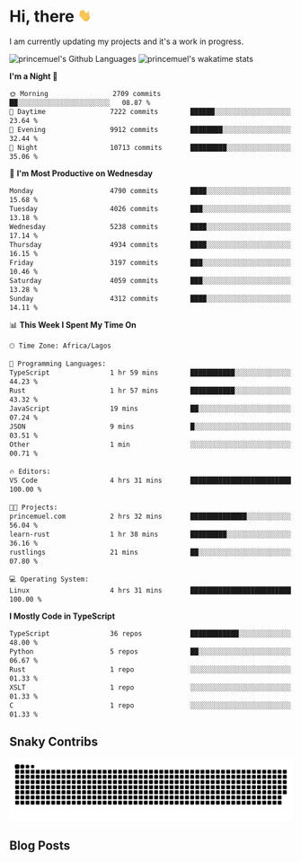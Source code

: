 # Hi, there <img src='/assets/wave.gif' alt='Just saying hello' width='24' height='24' />

<!--
**princemuel/princemuel** is a ✨ _special_ ✨ repository because its `README.md` (this file) appears on your GitHub profile.

Here are some ideas to get you started:

- 🔭 I’m currently working on ...
- 🌱 I’m currently learning ...
- 👯 I’m looking to collaborate on ...
- 🤔 I’m looking for help with ...
- 💬 Ask me about ...
- 📫 How to reach me: ...
- 😄 Pronouns: ...
- ⚡ Fun fact: ...
-->

I am currently updating my projects and it's a work in progress.

![princemuel's Github Languages](https://github-readme-stats.vercel.app/api/top-langs/?username=princemuel&text_color=586069&layout=compact&hide_border=true&title_color=0366d6&count_private=true&include_all_commits=true&theme=tokyonight&show_icons=true)
![princemuel's wakatime stats](https://github-readme-stats.vercel.app/api/wakatime?username=princemuel&text_color=586069&layout=compact&hide_border=true&title_color=0366d6&count_private=true&include_all_commits=true&theme=tokyonight&show_icons=true)

<!--START_SECTION:waka-->
**I'm a Night 🦉** 

```text
🌞 Morning                2709 commits        ██░░░░░░░░░░░░░░░░░░░░░░░   08.87 % 
🌆 Daytime                7222 commits        ██████░░░░░░░░░░░░░░░░░░░   23.64 % 
🌃 Evening                9912 commits        ████████░░░░░░░░░░░░░░░░░   32.44 % 
🌙 Night                  10713 commits       █████████░░░░░░░░░░░░░░░░   35.06 % 
```
📅 **I'm Most Productive on Wednesday** 

```text
Monday                   4790 commits        ████░░░░░░░░░░░░░░░░░░░░░   15.68 % 
Tuesday                  4026 commits        ███░░░░░░░░░░░░░░░░░░░░░░   13.18 % 
Wednesday                5238 commits        ████░░░░░░░░░░░░░░░░░░░░░   17.14 % 
Thursday                 4934 commits        ████░░░░░░░░░░░░░░░░░░░░░   16.15 % 
Friday                   3197 commits        ███░░░░░░░░░░░░░░░░░░░░░░   10.46 % 
Saturday                 4059 commits        ███░░░░░░░░░░░░░░░░░░░░░░   13.28 % 
Sunday                   4312 commits        ████░░░░░░░░░░░░░░░░░░░░░   14.11 % 
```


📊 **This Week I Spent My Time On** 

```text
🕑︎ Time Zone: Africa/Lagos

💬 Programming Languages: 
TypeScript               1 hr 59 mins        ███████████░░░░░░░░░░░░░░   44.23 % 
Rust                     1 hr 57 mins        ███████████░░░░░░░░░░░░░░   43.32 % 
JavaScript               19 mins             ██░░░░░░░░░░░░░░░░░░░░░░░   07.24 % 
JSON                     9 mins              █░░░░░░░░░░░░░░░░░░░░░░░░   03.51 % 
Other                    1 min               ░░░░░░░░░░░░░░░░░░░░░░░░░   00.71 % 

🔥 Editors: 
VS Code                  4 hrs 31 mins       █████████████████████████   100.00 % 

🐱‍💻 Projects: 
princemuel.com           2 hrs 32 mins       ██████████████░░░░░░░░░░░   56.04 % 
learn-rust               1 hr 38 mins        █████████░░░░░░░░░░░░░░░░   36.16 % 
rustlings                21 mins             ██░░░░░░░░░░░░░░░░░░░░░░░   07.80 % 

💻 Operating System: 
Linux                    4 hrs 31 mins       █████████████████████████   100.00 % 
```

**I Mostly Code in TypeScript** 

```text
TypeScript               36 repos            ████████████░░░░░░░░░░░░░   48.00 % 
Python                   5 repos             ██░░░░░░░░░░░░░░░░░░░░░░░   06.67 % 
Rust                     1 repo              ░░░░░░░░░░░░░░░░░░░░░░░░░   01.33 % 
XSLT                     1 repo              ░░░░░░░░░░░░░░░░░░░░░░░░░   01.33 % 
C                        1 repo              ░░░░░░░░░░░░░░░░░░░░░░░░░   01.33 % 
```




<!--END_SECTION:waka-->

## Snaky Contribs

<img src='/assets/github-snake-dark.svg' alt='Snaky Contributions' />

## Blog Posts

<!-- BLOG-POST-LIST:START -->
<!-- BLOG-POST-LIST:END -->
